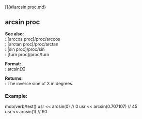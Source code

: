 []{#/arcsin proc.md}    
## arcsin proc    
**See also:**    
:   [arccos proc]/proc/arccos    
:   [arctan proc]/proc/arctan    
:   [sin proc]/proc/sin    
:   [turn proc]/proc/turn    
<!-- -->    
**Format:**    
:   arcsin(X)    
<!-- -->    
**Returns:**    
:   The inverse sine of X in degrees.    
### Example:    
mob/verb/test() usr \<\< arcsin(0) // 0 usr \<\< arcsin(0.707107) // 45    
usr \<\< arcsin(1) // 90  
